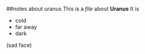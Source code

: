 ##notes about uranus
This is a *file* about **Uranus**
It is 
- cold 
- far away
- dark

(sad face)

